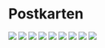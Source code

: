 # Postkarten

![](/postcards/card-01-front)
![](/postcards/card-01-back)
![](/postcards/card-02-front)
![](/postcards/card-02-back)
![](/postcards/card-03-front)
![](/postcards/card-03-back)
![](/postcards/card-04-front)
![](/postcards/card-04-back)
![](/postcards/card-05-front)